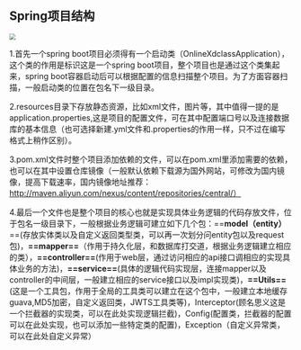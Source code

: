 ## Spring项目结构

<img src="D:\paper\paperForRead\images\backend\spring.png" style="zoom:67%;" />

1.首先一个spring boot项目必须得有一个启动类（OnlineXdclassApplication），这个类的作用是标识这是一个spring boot项目，整个项目也是通过这个类集起来，spring boot容器启动后可以根据配置的信息扫描整个项目。为了方面容器扫描，一般启动类的位置在包名下一级目录。

2.resources目录下存放静态资源，比如xml文件，图片等，其中值得一提的是application.properties,这是项目的配置文件，可在其中配置端口号以及连接数据库的基本信息（也可选择新建.yml文件和.properties的作用一样，只不过在编写格式上稍作区别）。

3.pom.xml文件时整个项目添加依赖的文件，可以在pom.xml里添加需要的依赖，也可以在其中设置仓库镜像（一般默认依赖下载源为国外网站，可修改为国内镜像，提高下载速率，国内镜像地址推荐：http://maven.aliyun.com/nexus/content/repositories/central/）

4.最后一个文件也是整个项目的核心也就是实现具体业务逻辑的代码存放文件，位于包名一级目录下，一般根据业务逻辑可建立如下几个包：==**model（entity）**==(存放实体类以及自定义返回类型类，可以再一次划分问entity包以及request包)，**==mapper==**（作用于持久化层，和数据库打交道，根据业务逻辑建立相应的类），**==controller==**(作用于web层，通过访问相应的api接口调相应的实现具体业务的方法)，**==service==**(具体的逻辑代码实现层，连接mapper以及controller的中间层，一般建立相应的service接口以及impl实现类)，**==Utils==**(这是一个工具包，作用于全局的工具类可以建立在这个包中，一般建立本地缓存guava,MD5加密，自定义返回类，JWTS工具类等)，Interceptor(顾名思义这是一个拦截器的实现类，可以在此处实现逻辑拦截)，Config(配置类，拦截器的配置可以在此处实现，也可以添加一些特定类的配置)，Exception（自定义异常类，可以在此处自定义异常）